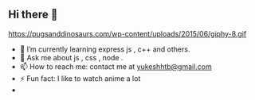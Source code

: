 ## Hi there 👋

<!--
**Yukesh2/Yukesh2** is a ✨ _special_ ✨ repository because its `README.md` (this file) appears on your GitHub profile.


Here are some ideas to get you started:-->
https://pugsanddinosaurs.com/wp-content/uploads/2015/06/giphy-8.gif
- 🌱 I’m currently learning express js , c++ and others.
- 💬 Ask me about js , css , node .
- 📫 How to reach me: contact me at yukeshhtb@gmail.com
- ⚡ Fun fact: I like to watch anime a lot
- 

